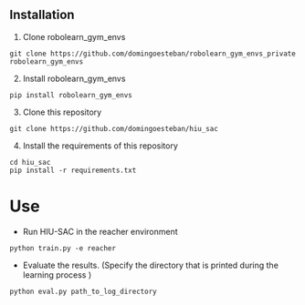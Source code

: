 ## Installation

1. Clone robolearn_gym_envs
```
git clone https://github.com/domingoesteban/robolearn_gym_envs_private robolearn_gym_envs
```

2. Install robolearn_gym_envs
```
pip install robolearn_gym_envs
```

3. Clone this repository
```
git clone https://github.com/domingoesteban/hiu_sac
```

4. Install the requirements of this repository
```
cd hiu_sac
pip install -r requirements.txt
```

# Use

- Run HIU-SAC in the reacher environment

```
python train.py -e reacher
```

- Evaluate the results. (Specify the directory that is printed during the learning process )

```
python eval.py path_to_log_directory
```
